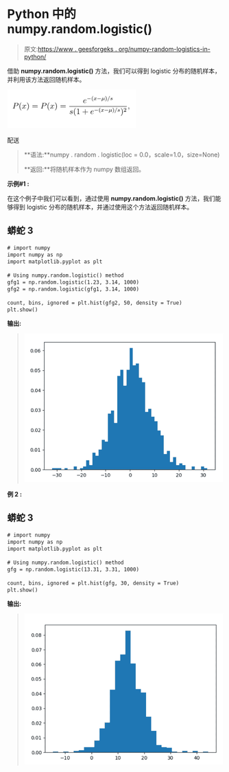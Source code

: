# Python 中的 numpy.random.logistic()

> 原文:[https://www . geesforgeks . org/numpy-random-logistics-in-python/](https://www.geeksforgeeks.org/numpy-random-logistic-in-python/)

借助 **numpy.random.logistic()** 方法，我们可以得到 logistic 分布的随机样本，并利用该方法返回随机样本。

![](img/0008a90c37855b43bbc3c334805fe320.png)

配送

> **语法:**numpy . random . logistic(loc = 0.0，scale=1.0，size=None)
> 
> **返回:**将随机样本作为 numpy 数组返回。

**示例#1 :**

在这个例子中我们可以看到，通过使用 **numpy.random.logistic()** 方法，我们能够得到 logistic 分布的随机样本，并通过使用这个方法返回随机样本。

## 蟒蛇 3

```
# import numpy
import numpy as np
import matplotlib.pyplot as plt

# Using numpy.random.logistic() method
gfg1 = np.random.logistic(1.23, 3.14, 1000)
gfg2 = np.random.logistic(gfg1, 3.14, 1000)

count, bins, ignored = plt.hist(gfg2, 50, density = True)
plt.show()
```

**输出:**

> ![](img/6f04b5f6bb6c4ccce86f3c82729b2b16.png)

**例 2 :**

## 蟒蛇 3

```
# import numpy
import numpy as np
import matplotlib.pyplot as plt

# Using numpy.random.logistic() method
gfg = np.random.logistic(13.31, 3.31, 1000)

count, bins, ignored = plt.hist(gfg, 30, density = True)
plt.show()
```

**输出:**

> ![](img/4a90b93608ee3297498495756d1d905f.png)